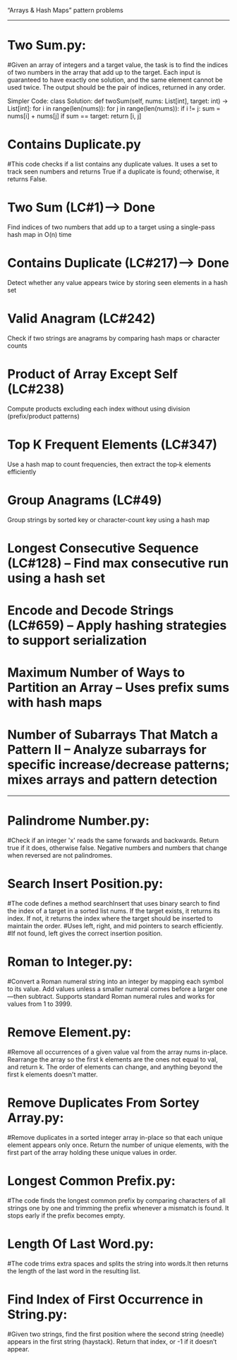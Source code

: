 “Arrays & Hash Maps” pattern problems

__________________________________________________________________________________
# Two Sum.py:
#Given an array of integers and a target value, the task is to find the indices of two numbers in the array that add up to the target. Each input is guaranteed to have exactly one solution, and the same element cannot be used twice. The output should be the pair of indices, returned in any order.

Simpler Code:
class Solution:
    def twoSum(self, nums: List[int], target: int) -> List[int]:
        for i in range(len(nums)):
            for j in range(len(nums)):
                if i != j:
                    sum = nums[i] + nums[j]
                    if sum == target:
                        return [i, j]
# Contains Duplicate.py
#This code checks if a list contains any duplicate values. It uses a set to track seen numbers and returns True if a duplicate is found; otherwise, it returns False.

# Two Sum (LC#1)--> Done
Find indices of two numbers that add up to a target using a single-pass hash map in O(n) time

# Contains Duplicate (LC#217)--> Done
Detect whether any value appears twice by storing seen elements in a hash set

# Valid Anagram (LC#242)
Check if two strings are anagrams by comparing hash maps or character counts 

# Product of Array Except Self (LC#238)
Compute products excluding each index without using division (prefix/product patterns) 

# Top K Frequent Elements (LC#347)
Use a hash map to count frequencies, then extract the top‑k elements efficiently 

# Group Anagrams (LC#49)
Group strings by sorted key or character-count key using a hash map

# Longest Consecutive Sequence (LC#128) – Find max consecutive run using a hash set 

# Encode and Decode Strings (LC#659) – Apply hashing strategies to support serialization 

# Maximum Number of Ways to Partition an Array – Uses prefix sums with hash maps 

# Number of Subarrays That Match a Pattern II – Analyze subarrays for specific increase/decrease patterns; mixes arrays and pattern detection 

__________________________________________________________________________________


# Palindrome Number.py:
#Check if an integer 'x' reads the same forwards and backwards. Return true if it does, otherwise false. Negative numbers and numbers that change when reversed are not palindromes.

# Search Insert Position.py:
#The code defines a method searchInsert that uses binary search to find the index of a target in a sorted list nums. If the target exists, it returns its index. If not, it returns the index where the target should be inserted to maintain the order.
#Uses left, right, and mid pointers to search efficiently.
#If not found, left gives the correct insertion position.

# Roman to Integer.py:
#Convert a Roman numeral string into an integer by mapping each symbol to its value. Add values unless a smaller numeral comes before a larger one—then subtract. Supports standard Roman numeral rules and works for values from 1 to 3999.

# Remove Element.py:
#Remove all occurrences of a given value val from the array nums in-place. Rearrange the array so the first k elements are the ones not equal to val, and return k. The order of elements can change, and anything beyond the first k elements doesn't matter.

# Remove Duplicates From Sortey Array.py:
#Remove duplicates in a sorted integer array in-place so that each unique element appears only once. Return the number of unique elements, with the first part of the array holding these unique values in order.

# Longest Common Prefix.py:
#The code finds the longest common prefix by comparing characters of all strings one by one and trimming the prefix whenever a mismatch is found. It stops early if the prefix becomes empty.

#  Length Of Last Word.py:
#The code trims extra spaces and splits the string into words.It then returns the length of the last word in the resulting list.

# Find Index of First Occurrence in String.py:
#Given two strings, find the first position where the second string (needle) appears in the first string (haystack). Return that index, or -1 if it doesn’t appear.


